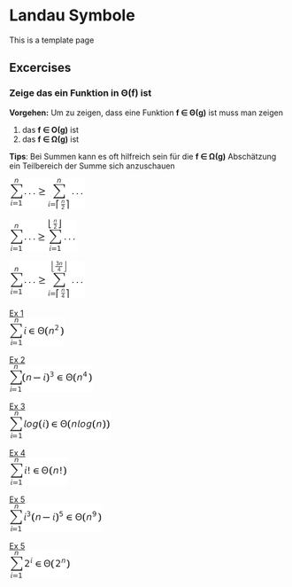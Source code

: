 # Landau Symbole

This is a template page

## Excercises




### Zeige das ein Funktion in Θ(f) ist

**Vorgehen:** Um zu zeigen, dass eine Funktion **f ∈ Θ(g)** ist muss man zeigen
1. das **f ∈ Ο(g)** ist
2. das **f ∈ Ω(g)** ist

**Tips**: 
Bei Summen kann es oft hilfreich sein für die **f ∈ Ω(g)** Abschätzung ein Teilbereich der Summe sich anzuschauen

![Formula](./assets/tip3.png)

![Formula](./assets/tip2.png)

![Formula](./assets/tip1.png)

<!-- 
Formulas generated with
https://www.sciweavers.org/free-online-latex-equation-editor
Example formula
\sum_{i=1}^n i^7 \in \Theta(n^8)
 -->

<a href="./solutions/s1.png" target="_blank">Ex 1</a>  
![Formula](./solutions/e1.png)

<a href="./solutions/s2.png" target="_blank">Ex 2</a>  
![Formula](./solutions/e2.png)

<a href="./solutions/s3.png" target="_blank">Ex 3</a>  
![Formula](./solutions/e3.png)

<a href="./solutions/s4.png" target="_blank">Ex 4</a>  
![Formula](./solutions/e4.png)

<a href="./solutions/s5.png" target="_blank">Ex 5</a>  
![Formula](./solutions/e5.png)

<a href="./solutions/s6.png" target="_blank">Ex 5</a>  
![Formula](./solutions/e6.png)


 